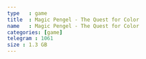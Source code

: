 ```yaml
---
type   : game
title  : Magic Pengel - The Quest for Color
name   : Magic Pengel - The Quest for Color
categories: [game]
telegram : 1061
size : 1.3 GB
---
```



